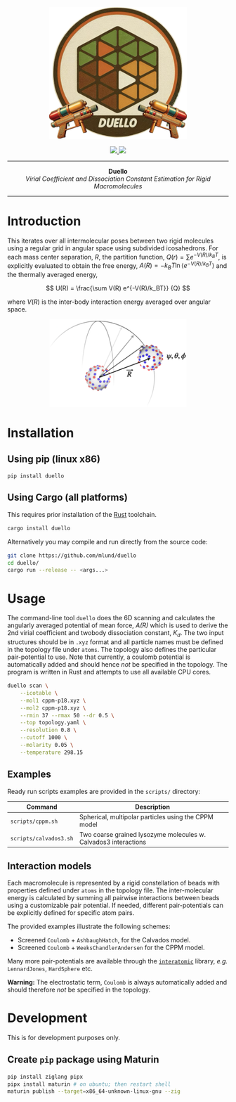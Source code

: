 <p align="center">
  <img src="assets/duello-logo.png" alt="crates.io", height="300">
</p>
<p align="center">
    <a href="https://opensource.org/licenses/Apache-2.0">
        <img src="https://img.shields.io/badge/License-Apache%202.0-blue.svg">
    </a>
    <a href="https://github.com/mlund/duello/actions/workflows/rust.yml">
        <img src="https://github.com/mlund/duello/actions/workflows/rust.yml/badge.svg">
    </a>
</p>

-----

<p align = "center">
<b>Duello</b></br>
<i>Virial Coefficient and Dissociation Constant Estimation for Rigid Macromolecules</i>
</p>

-----

# Introduction

This iterates over all intermolecular poses between two rigid molecules using a regular grid in angular space using subdivided icosahedrons.
For each mass center separation, _R_, the partition function,
$Q(r) = \sum e^{-V(R)/k_BT}$, is explicitly
evaluated to obtain the free energy, $A(R) = -k_BT \ln \langle e^{-V(R)/k_BT} \rangle$ and
the thermally averaged energy,

$$
U(R) = \frac{\sum V(R) e^{-V(R)/k_BT}} {Q}
$$

where $V(R)$ is the inter-body interaction energy averaged over angular space.

<p align="center">
  <img src="assets/illustration.png" alt="crates.io", height="200">
</p>

# Installation

## Using pip (linux x86)

```console
pip install duello
```

## Using Cargo (all platforms)

This requires prior installation of the [Rust](https://www.rust-lang.org/learn/get-started) toolchain.

```sh
cargo install duello
```

Alternatively you may compile and run directly from the source code:

```sh
git clone https://github.com/mlund/duello
cd duello/
cargo run --release -- <args...>
```

# Usage

The command-line tool `duello` does the 6D scanning and calculates
the angularly averaged potential of mean force, _A(R)_ which
is used to derive the 2nd virial coefficient and twobody dissociation constant, $K_d$.
The two input structures should be in `.xyz` format and all particle names must
be defined in the topology file under `atoms`.
The topology also defines the particular pair-potential to use.
Note that currently, a coulomb potential is automatically added and should
hence _not_ be specified in the topology.
The program is written in Rust and attempts to use all available CPU cores.

```sh
duello scan \
    --icotable \
    --mol1 cppm-p18.xyz \
    --mol2 cppm-p18.xyz \
    --rmin 37 --rmax 50 --dr 0.5 \
    --top topology.yaml \
    --resolution 0.8 \
    --cutoff 1000 \
    --molarity 0.05 \
    --temperature 298.15
```

## Examples

Ready run scripts examples are provided in the `scripts/` directory:

Command                | Description
---------------------- | ------------------------------------------------------------
`scripts/cppm.sh`      | Spherical, multipolar particles using the CPPM model
`scripts/calvados3.sh` | Two coarse grained lysozyme molecules w. Calvados3 interactions

## Interaction models

Each macromolecule is represented by a rigid constellation of beads with
properties defined under `atoms` in the topology file.
The inter-molecular energy is calculated by summing all pairwise interactions
between beads using a customizable pair potential.
If needed, different pair-potentials can be explicitly defined for
specific atom pairs.

The provided examples illustrate the following schemes:

- Screened `Coulomb` + `AshbaughHatch`, for the Calvados model.
- Screened `Coulomb` + `WeeksChandlerAndersen` for the CPPM model.

Many more pair-potentials are available through the
[`interatomic`](https://crates.io/crates/interatomic) library,
_e.g._ `LennardJones`, `HardSphere` etc.

__Warning:__ The electrostatic term, `Coulomb` is
always automatically added and should therefore _not_ be specified in the topology.

# Development

This is for development purposes only.

## Create `pip` package using Maturin

```sh
pip install ziglang pipx
pipx install maturin # on ubuntu; then restart shell
maturin publish --target=x86_64-unknown-linux-gnu --zig
```
